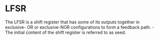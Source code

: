 # LFSR
 The LFSR is a shift register that has some of its outputs together in exclusive- OR or exclusive-NOR configurations to form a feedback path.  - The initial content of the shift register is referred to as seed.
